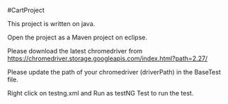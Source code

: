 #CartProject

This project is written on java.

Open the project as a Maven project on eclipse.

Please download the latest chromedriver from https://chromedriver.storage.googleapis.com/index.html?path=2.27/ 

Please update the path of your chromedriver (driverPath) in the BaseTest file.

Right click on testng.xml and Run as testNG Test to run the test.
